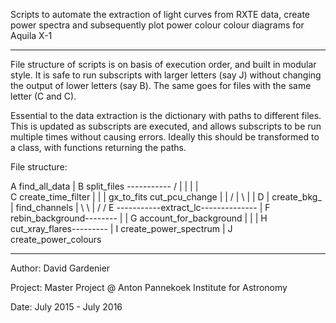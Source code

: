 Scripts to automate the extraction of light curves from RXTE data, create power
spectra and subsequently plot power colour colour diagrams for Aquila X-1

---------------

File structure of scripts is on basis of execution order, and built in modular
style. It is safe to run subscripts with larger letters (say J) without 
changing the output of lower letters (say B). The same goes for files with the 
same letter (C and C).

Essential to the data extraction is the dictionary with paths to different 
files. This is updated as subscripts are executed, and allows subscripts to be
run multiple times without causing errors. Ideally this should be transformed 
to a class, with functions returning the paths.

File structure:

A                find_all_data
                       |
B                 split_files -----------
                 /   | | |  |            \
C create_time_filter | | | gx_to_fits    cut_pcu_change
      |          |   / | \  |             |
D     |    create_bkg_ |  find_channels   |
      \          \     |    /             /
E      -----------extract_lc--------------
                       |
F               rebin_background--------
                       |               |
G            account_for_background    |
                       |               |
H               cut_xray_flares---------
                       |
I             create_power_spectrum
                       |
J             create_power_colours

---------------

Author: David Gardenier

Project: Master Project @ Anton Pannekoek Institute for Astronomy

Date: July 2015 - July 2016
